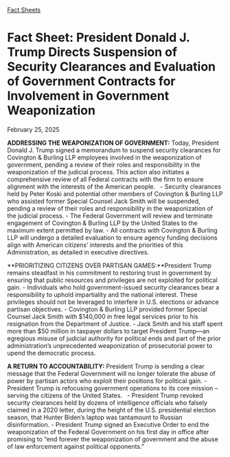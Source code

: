 [Fact Sheets](https://www.whitehouse.gov/fact-sheets/)

# 					Fact Sheet: President Donald J. Trump Directs Suspension of Security Clearances and Evaluation of Government Contracts for Involvement in Government Weaponization				

February 25, 2025

**ADDRESSING THE WEAPONIZATION OF GOVERNMENT:** Today, President Donald J. Trump signed a memorandum to suspend security clearances for Covington &amp; Burling LLP employees involved in the weaponization of government, pending a review of their roles and responsibility in the weaponization of the judicial process. This action also initiates a comprehensive review of all Federal contracts with the firm to ensure alignment with the interests of the American people.  
    - Security clearances held by Peter Koski and potential other members of Covington &amp; Burling LLP who assisted former Special Counsel Jack Smith will be suspended, pending a review of their roles and responsibility in the weaponization of the judicial process.
    - The Federal Government will review and terminate engagement of Covington &amp; Burling LLP by the United States to the maximum extent permitted by law.       - All contracts with Covington &amp; Burling LLP will undergo a detailed evaluation to ensure agency funding decisions align with American citizens’ interests and the priorities of this Administration, as detailed in executive directives. 

**PRIORITIZING CITIZENS OVER PARTISAN GAMES:**President Trump remains steadfast in his commitment to restoring trust in government by ensuring that public resources and privileges are not exploited for political gain.
    - Individuals who hold government-issued security clearances bear a responsibility to uphold impartiality and the national interest. These privileges should not be leveraged to interfere in U.S. elections or advance partisan objectives.
    - Covington &amp; Burling LLP provided former Special Counsel Jack Smith with $140,000 in free legal services prior to his resignation from the Department of Justice.       - Jack Smith and his staff spent more than $50 million in taxpayer dollars to target President Trump—an egregious misuse of judicial authority for political ends and part of the prior administration’s unprecedented weaponization of prosecutorial power to upend the democratic process. 

**A RETURN TO ACCOUNTABILITY:** President Trump is sending a clear message that the Federal Government will no longer tolerate the abuse of power by partisan actors who exploit their positions for political gain.
    - President Trump is refocusing government operations to its core mission – serving the citizens of the United States.  
    - President Trump revoked security clearances held by dozens of intelligence officials who falsely claimed in a 2020 letter, during the height of the U.S. presidential election season, that Hunter Biden’s laptop was tantamount to Russian disinformation.
    - President Trump signed an Executive Order to end the weaponization of the Federal Government on his first day in office after promising to “end forever the weaponization of government and the abuse of law enforcement against political opponents.”
